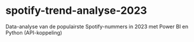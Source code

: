# spotify-trend-analyse-2023
Data-analyse van de populairste Spotify-nummers in 2023 met Power BI en Python (API-koppeling)
